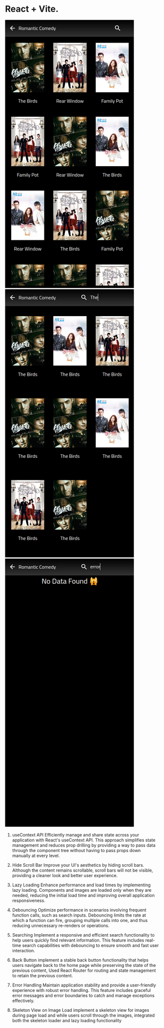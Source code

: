 # React + Vite.

![alt text](image-1.png)
![alt text](image-2.png)
![alt text](image-3.png)
1. useContext API
 Efficiently manage and share state across your application with React's useContext API. This approach simplifies state management and reduces prop drilling by providing a way to pass data through the component tree without having to pass props down manually at every level.

2. Hide Scroll Bar
Improve your UI's aesthetics by hiding scroll bars. Although the content remains scrollable, scroll bars will not be visible, providing a cleaner look and better user experience.

3. Lazy Loading
Enhance performance and load times by implementing lazy loading. Components and images are loaded only when they are needed, reducing the initial load time and improving overall application responsiveness.

4. Debouncing
Optimize performance in scenarios involving frequent function calls, such as search inputs. Debouncing limits the rate at which a function can fire, grouping multiple calls into one, and thus reducing unnecessary re-renders or operations.

5. Searching
Implement a responsive and efficient search functionality to help users quickly find relevant information. This feature includes real-time search capabilities with debouncing to ensure smooth and fast user interaction.


6. Back Button 
implement a stable back button functionality that helps users navigate back to the home page while preserving the state of the previous content, Used React Router for routing and state management to retain the previous content. 

7. Error Handling
Maintain application stability and provide a user-friendly experience with robust error handling. This feature includes graceful error messages and error boundaries to catch and manage exceptions effectively.

8. Skeleton View on Image Load
implement a skeleton view for images during page load and while users scroll through the images, integrated both the skeleton loader and lazy loading functionality





